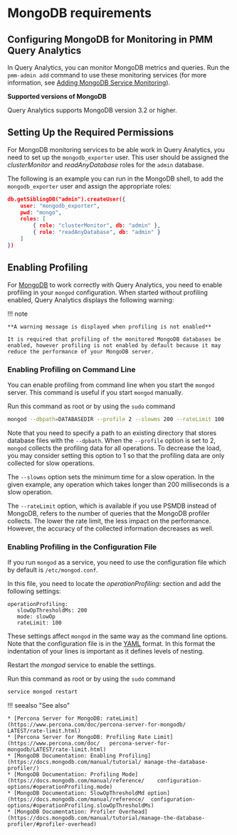 # MongoDB requirements

## Configuring MongoDB for Monitoring in PMM Query Analytics

In Query Analytics, you can monitor MongoDB metrics and queries. Run the
`pmm-admin add` command to use these monitoring services
(for more information, see [Adding MongoDB Service Monitoring](../manage/client-mongodb-metrics.md)).

**Supported versions of MongoDB**

Query Analytics supports MongoDB version 3.2 or higher.

## Setting Up the Required Permissions

For MongoDB monitoring services to be able work in Query Analytics, you need to
set up the `mongodb_exporter` user. This user should be assigned the
*clusterMonitor* and *readAnyDatabase* roles for the `admin` database.

The following is an example you can run in the MongoDB shell, to add the
`mongodb_exporter` user and assign the appropriate roles:

```json
db.getSiblingDB("admin").createUser({
    user: "mongodb_exporter",
    pwd: "mongo",
    roles: [
        { role: "clusterMonitor", db: "admin" },
        { role: "readAnyDatabase", db: "admin" }
    ]
})
```

## Enabling Profiling

For [MongoDB](https://www.mongodb.com) to work correctly with Query Analytics, you need to enable profiling
in your `mongod` configuration. When started without profiling enabled, Query Analytics
displays the following warning:

!!! note

    **A warning message is displayed when profiling is not enabled**

    It is required that profiling of the monitored MongoDB databases be enabled, however profiling is not enabled by default because it may reduce the performance of your MongoDB server.

### Enabling Profiling on Command Line

You can enable profiling from command line when you start the `mongod`
server. This command is useful if you start `mongod` manually.

Run this command as root or by using the `sudo` command

```sh
mongod --dbpath=DATABASEDIR --profile 2 --slowms 200 --rateLimit 100
```

Note that you need to specify a path to an existing directory that stores
database files with the `--dpbath`. When the `--profile` option is set to
2, `mongod` collects the profiling data for all operations. To decrease the
load, you may consider setting this option to 1 so that the profiling data
are only collected for slow operations.

The `--slowms` option sets the minimum time for a slow operation. In the
given example, any operation which takes longer than 200 milliseconds is a
slow operation.

The `--rateLimit` option, which is available if you use PSMDB instead
of MongoDB, refers to the number of queries that the MongoDB profiler
collects. The lower the rate limit, the less impact on the performance.
However, the accuracy of the collected information decreases as well.

### Enabling Profiling in the Configuration File

If you run `mongod` as a service, you need to use the configuration file
which by default is `/etc/mongod.conf`.

In this file, you need to locate the *operationProfiling:* section and add the
following settings:

```
operationProfiling:
   slowOpThresholdMs: 200
   mode: slowOp
   rateLimit: 100
```

These settings affect `mongod` in the same way as the command line options. Note that the configuration file is in the [YAML](http://yaml.org/spec/) format. In this format the indentation of your lines is important as it defines levels of nesting.

Restart the *mongod* service to enable the settings.

Run this command as root or by using the `sudo` command

```sh
service mongod restart
```

!!! seealso "See also"

    * [Percona Server for MongoDB: rateLimit](https://www.percona.com/doc/percona-server-for-mongodb/   LATEST/rate-limit.html)
    * [Percona Server for MongoDB: Profiling Rate Limit](https://www.percona.com/doc/   percona-server-for-mongodb/LATEST/rate-limit.html)
    * [MongoDB Documentation: Enabling Profiling](https://docs.mongodb.com/manual/tutorial/ manage-the-database-profiler/)
    * [MongoDB Documentation: Profiling Mode](https://docs.mongodb.com/manual/reference/    configuration-options/#operationProfiling.mode)
    * [MongoDB Documentation: SlowOpThresholdMd option](https://docs.mongodb.com/manual/reference/  configuration-options/#operationProfiling.slowOpThresholdMs)
    * [MongoDB Documentation: Profiler Overhead](https://docs.mongodb.com/manual/tutorial/manage-the-database-profiler/#profiler-overhead)
